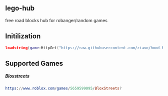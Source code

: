 ## lego-hub
free road blocks hub for robanger/random games

## Initilization
```lua
loadstring(game:HttpGet("https://raw.githubusercontent.com/ziavo/hood-hub/main/init.lua"))()
```
## Supported Games
##### Bloxstreets
```ELM
https://www.roblox.com/games/5659599095/BloxStreets?
```
